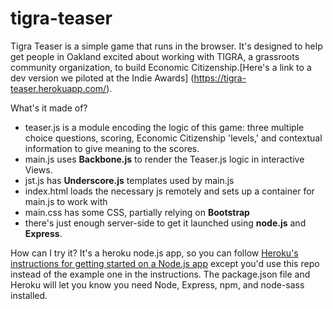 # tigra-teaser

Tigra Teaser is a simple game that runs in the browser. It's designed to help get people in Oakland excited about working with TIGRA, a grassroots community organization, to build Economic Citizenship.[Here's a link to a dev version we piloted at the Indie Awards] (https://tigra-teaser.herokuapp.com/).

What's it made of?
  - teaser.js is a module encoding the logic of this game: three multiple choice questions, scoring, Economic Citizenship 'levels,' and contextual information to give meaning to the scores.
  - main.js uses **Backbone.js** to render the Teaser.js logic in interactive Views. 
  - jst.js has **Underscore.js** templates used by main.js
  - index.html loads the necessary js remotely and sets up a container for main.js to work with
  - main.css has some CSS, partially relying on **Bootstrap**
- there's just enough server-side to get it launched using **node.js** and **Express**. 

How can I try it?
It's a heroku node.js app, so you can follow [Heroku's instructions for getting started on a Node.js app](https://devcenter.heroku.com/articles/getting-started-with-nodejs#introduction) except you'd use this repo instead of the example one in the instructions. The package.json file and Heroku will let you know you need Node, Express, npm, and node-sass installed. 

